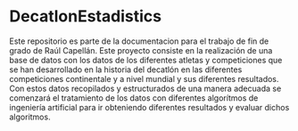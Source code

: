 # DecatlonEstadistics
Este repositorio es parte de la documentacion para el trabajo de fin de grado de Raúl Capellán.
Este proyecto consiste en la realización de una base de datos con los datos de los diferentes atletas y competiciones que se
han desarrollado en la historia del decatlón en las diferentes competiciones continentale y a nivel mundial y sus diferentes
resultados.
Con estos datos recopilados y estructurados de una manera adecuada se comenzará el tratamiento de los datos con diferentes 
algorítmos de ingeniería artificial para ir obteniendo diferentes resultados y evaluar dichos algoritmos.
